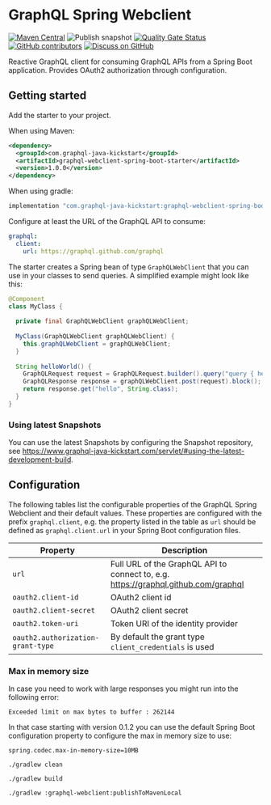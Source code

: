 # GraphQL Spring Webclient
[![Maven Central](https://img.shields.io/maven-central/v/com.graphql-java-kickstart/graphql-webclient-spring-boot-starter.svg)](https://maven-badges.herokuapp.com/maven-central/com.graphql-java-kickstart/graphql-webclient-spring-boot-starter)
![Publish snapshot](https://github.com/graphql-java-kickstart/graphql-spring-webclient/workflows/Publish%20snapshot/badge.svg)
[![Quality Gate Status](https://sonarcloud.io/api/project_badges/measure?project=graphql-java-kickstart_graphql-spring-webclient&metric=alert_status)](https://sonarcloud.io/dashboard?id=graphql-java-kickstart_graphql-spring-webclient)
[![GitHub contributors](https://img.shields.io/github/contributors/graphql-java-kickstart/graphql-spring-webclient)](https://github.com/graphql-java-kickstart/graphql-spring-webclient/graphs/contributors)
[![Discuss on GitHub](https://img.shields.io/badge/GitHub-discuss-orange)](https://github.com/graphql-java-kickstart/graphql-spring-webclient/discussions)


Reactive GraphQL client for consuming GraphQL APIs from a Spring Boot application.
Provides OAuth2 authorization through configuration.

## Getting started

Add the starter to your project.

When using Maven:
```xml
<dependency>
  <groupId>com.graphql-java-kickstart</groupId>
  <artifactId>graphql-webclient-spring-boot-starter</artifactId>
  <version>1.0.0</version>
</dependency>
```

When using gradle:
```groovy
implementation "com.graphql-java-kickstart:graphql-webclient-spring-boot-starter:1.0.0"
```

Configure at least the URL of the GraphQL API to consume:
```yaml
graphql:
  client:
    url: https://graphql.github.com/graphql
```

The starter creates a Spring bean of type `GraphQLWebClient` that you can use in your
classes to send queries. A simplified example might look like this:

```java
@Component
class MyClass {
  
  private final GraphQLWebClient graphQLWebClient;
  
  MyClass(GraphQLWebClient graphQLWebClient) {
    this.graphQLWebClient = graphQLWebClient;
  }
  
  String helloWorld() {
    GraphQLRequest request = GraphQLRequest.builder().query("query { hello }").build();
    GraphQLResponse response = graphQLWebClient.post(request).block();
    return response.get("hello", String.class);
  }
}
```

### Using latest Snapshots

You can use the latest Snapshots by configuring the Snapshot repository, see https://www.graphql-java-kickstart.com/servlet/#using-the-latest-development-build.


## Configuration

The following tables list the configurable properties of the GraphQL Spring Webclient and their default values.
These properties are configured with the prefix `graphql.client`, e.g. the property listed in the table as `url` 
should be defined as `graphql.client.url` in your Spring Boot configuration files.

| Property | Description |
|----------|-------------|
| `url` | Full URL of the GraphQL API to connect to, e.g. https://graphql.github.com/graphql |
| `oauth2.client-id` | OAuth2 client id |
| `oauth2.client-secret` | OAuth2 client secret |
| `oauth2.token-uri` | Token URI of the identity provider |
| `oauth2.authorization-grant-type` | By default the grant type `client_credentials` is used |
 
### Max in memory size

In case you need to work with large responses you might run into the following error:
```
Exceeded limit on max bytes to buffer : 262144
```
In that case starting with version 0.1.2 you can use the default Spring Boot configuration property to configure
the max in memory size to use:
```properties
spring.codec.max-in-memory-size=10MB
``` 

```shell
./gradlew clean

./gradlew build

./gradlew :graphql-webclient:publishToMavenLocal 
```